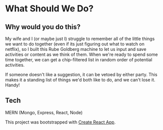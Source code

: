 # What Should We Do?
## Why would you do this?
My wife and I (or maybe just I) struggle to remember all of the little things we want to do together (even if its just figuring out what to watch on netflix), so I built this Rube Goldberg machine to let us input and save activities or content as we think of them. When we're ready to spend some time together, we can get a chip-filtered list in random order of potential activities.

If someone doesn't like a suggestion, it can be vetoed by either party. This makes it a standing list of things we'd both like to do, and we can't lose it. Handy!

## Tech
MERN (Mongo, Express, React, Node)

This project was bootstrapped with [Create React App](https://github.com/facebook/create-react-app).